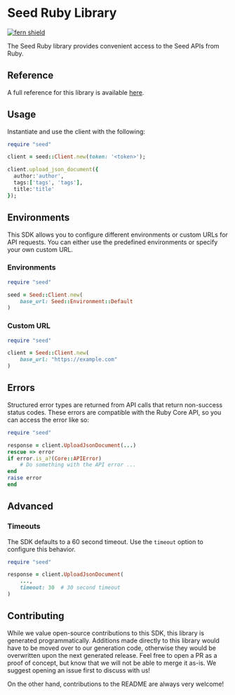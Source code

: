 # Seed Ruby Library

[![fern shield](https://img.shields.io/badge/%F0%9F%8C%BF-Built%20with%20Fern-brightgreen)](https://buildwithfern.com?utm_source=github&utm_medium=github&utm_campaign=readme&utm_source=Seed%2FRuby)

The Seed Ruby library provides convenient access to the Seed APIs from Ruby.

## Reference

A full reference for this library is available [here](./reference.md).

## Usage

Instantiate and use the client with the following:

```ruby
require "seed"

client = seed::Client.new(token: '<token>');

client.upload_json_document({
  author:'author',
  tags:['tags', 'tags'],
  title:'title'
});
```

## Environments

This SDK allows you to configure different environments or custom URLs for API requests. You can either use the predefined environments or specify your own custom URL.
### Environments
```ruby
require "seed"

seed = Seed::Client.new(
    base_url: Seed::Environment::Default
)
```

### Custom URL
```ruby
require "seed"

client = Seed::Client.new(
    base_url: "https://example.com"
)
```

## Errors

Structured error types are returned from API calls that return non-success status codes. These errors are compatible
with the Ruby Core API, so you can access the error like so:

```ruby
require "seed"

response = client.UploadJsonDocument(...)
rescue => error
if error.is_a?(Core::APIError)
    # Do something with the API error ...
end
raise error
end
```

## Advanced

### Timeouts

The SDK defaults to a 60 second timeout. Use the `timeout` option to configure this behavior.

```ruby
require "seed"

response = client.UploadJsonDocument(
    ...,
    timeout: 30  # 30 second timeout
)
```

## Contributing

While we value open-source contributions to this SDK, this library is generated programmatically.
Additions made directly to this library would have to be moved over to our generation code,
otherwise they would be overwritten upon the next generated release. Feel free to open a PR as
a proof of concept, but know that we will not be able to merge it as-is. We suggest opening
an issue first to discuss with us!

On the other hand, contributions to the README are always very welcome!